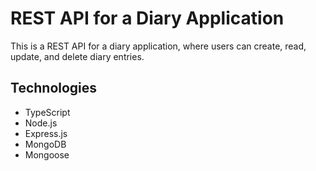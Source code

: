 # REST API for a Diary Application
This is a REST API for a diary application, where users can create, read, update, and delete diary entries.

## Technologies
* TypeScript
* Node.js
* Express.js
* MongoDB
* Mongoose
